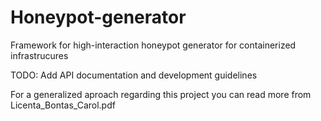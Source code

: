 # Honeypot-generator
Framework for high-interaction honeypot generator for containerized infrastrucures

TODO: Add API documentation and development guidelines

For a generalized aproach regarding this project you can read more from Licenta_Bontas_Carol.pdf
